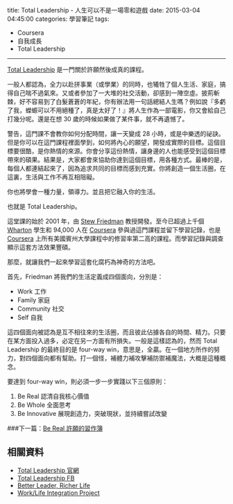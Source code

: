 title: Total Leadership - 人生可以不是一場零和遊戲
date: 2015-03-04 04:45:00
categories: 學習筆記
tags:
 - Coursera
 - 自我成長
 - Total Leadership

---
[Total Leadership](https://www.coursera.org/course/totalleadership) 是一門關於許願然後成真的課程。

一般人都認為，全力以赴拼事業（或學業）的同時，也犧牲了個人生活、家庭，搞得自己喘不過氣來。又或者參加了一大堆的社交活動，卻感到一陣空虛。披荊斬棘，好不容易到了白髮蒼蒼的年紀，你有辦法用一句話總結人生嗎？例如說『多虧了我，蠑螈可以不用絕種了，真是太好了！』將人生作為一部電影，你又會給自己打幾分呢。還是在想 30 歲的時候如果做了某件事，就不再遺憾了。

警告，這門課不會教你如何分配時間，讓一天變成 28 小時，或是中樂透的祕訣。但是你可以在這門課程裡面學到，如何將內心的願望，開發成實際的目標。這個目標要很酷，是你熱情的來源。你會分享這份熱情，讓身邊的人也能感受到這個目標帶來的碩果。結果是，大家都會來協助你達到這個目標，用各種方式。最棒的是，每個人都連結起來了，因為追求共同的目標而感到充實。你將創造一個生活圈，在這裏，生活與工作不再互相阻礙。

你也將學會一種力量，領導力。並且把它融入你的生活。

<!--more-->

也就是 Total Leadership。

這堂課的始於 2001 年，由 [Stew Friedman](https://mgmt.wharton.upenn.edu/profile/1318/) 教授開發。至今已超過上千個 [Wharton](http://www.wharton.upenn.edu/faculty/faculty-and-research.cfm) 學生和 94,000 人在 [Coursera](coursera.org) 參與過這門課程並留下學習記錄，也是 [Coursera](coursera.org) 上所有美國賓州大學課程中的修習率第二高的課程。而學習記錄與調查顯示這套方法效果豐碩。

那麼，就讓我們一起來學習這套化腐朽為神奇的方法吧。

首先，Friedman 將我們的生活定義成四個面向，分別是：

 - Work 工作
 - Family 家庭
 - Community 社交
 - Self 自我

這四個面向被認為是互不相往來的生活圈，而且彼此佔據各自的時間、精力。只要在某方面投入過多，必定在另一方面有所損失。一般是這樣認為的，然而 Total Leadership 的最終目的是 four-way win，意思是，全贏。在一個地方所作的努力，對四個面向都有幫助。打一個怪，補體力補攻擊補防禦補魔法，大概是這種概念。


要達到 four-way win，則必須一步一步實踐以下三個原則：

1. Be Real 認清自我核心價值
2. Be Whole 全面思考
3. Be Innovative 展現創造力，突破現狀，並持續嘗試改變


###下一篇：[Be Real 許願的習作簿](/2015/03/05/note/Total-Leadership-Be-Real/#main)

相關資料
-------
- [Total Leadership 官網](http://www.totalleadership.org/)
- [Total Leadership FB](https://www.facebook.com/pages/Total-Leadership/50869121075)
- [Better Leader, Richer Life](https://www.coursera.org/course/totalleadership)
- [Work/Life Integration Project](http://worklife.wharton.upenn.edu/)